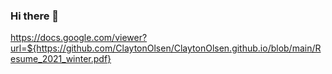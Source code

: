 ### Hi there 👋
https://docs.google.com/viewer?url=${https://github.com/ClaytonOlsen/ClaytonOlsen.github.io/blob/main/Resume_2021_winter.pdf}
<!--
**ClaytonOlsen/ClaytonOlsen** is a ✨ _special_ ✨ repository because its `README.md` (this file) appears on your GitHub profile.

Here are some ideas to get you started:
<a href="ClaytonOlsen/ClaytonOlsen.github.io/Resume_2021_winter.pdf" class="image fit"><img src="images/marr_pic.jpg" alt=""></a>
<a href="ClaytonOlsen/ClaytonOlsen.github.io/Resume_2021_winter.pdf" class="image fit"><img src="images/marr_pic.jpg" alt=""></a>

- 🔭 I’m currently working on ...
- 🌱 I’m currently learning ...
- 👯 I’m looking to collaborate on ...
- 🤔 I’m looking for help with ...
- 💬 Ask me about ...
- 📫 How to reach me: ...
- 😄 Pronouns: ...
- ⚡ Fun fact: ...
-->
